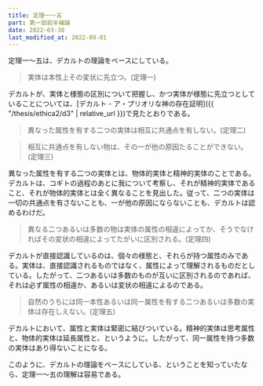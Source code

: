 ```yaml
---
title: 定理一～五
part: 第一部前半補論
date: 2022-03-30
last_modified_at: 2022-09-01
---
```

定理一～五は、デカルトの理論をベースにしている。

>実体は本性上その変状に先立つ。(定理一)

デカルトが、実体と様態の区別について把握し、かつ実体が様態に先立つとしていることについては、[デカルト - ア・プリオリな神の存在証明]({{ "/thesis/ethica2/d3" | relative_url }})で見たとおりである。

>異なった属性を有する二つの実体は相互に共通点を有しない。(定理二)

>相互に共通点を有しない物は、その一が他の原因たることができない。(定理三)

異なった属性を有する二つの実体とは、物体的実体と精神的実体のことである。
デカルトは、コギトの過程のあとに我について考察し、それが精神的実体であること、それが物体的実体とは全く異なることを見出した。従って、二つの実体は一切の共通点を有さないことも、一が他の原因にならないことも、デカルトは認めるわけだ。

>異なる二つあるいは多数の物は実体の属性の相違によってか、そうでなければその変状の相違によってたがいに区別される。(定理四)

デカルトが直接認識しているのは、個々の様態と、それらが持つ属性のみである。実体は、直接認識されるものではなく、属性によって理解されるものだとしている。したがって、二つあるいは多数のものが互いに区別されるのであれば、それは必ず属性の相違か、あるいは変状の相違によるのである。

>自然のうちには同一本性あるいは同一属性を有する二つあるいは多数の実体は存在しえない。(定理五)

デカルトにおいて、属性と実体は緊密に結びついている。精神的実体は思考属性と、物体的実体は延長属性と、というように。したがって、同一属性を持つ多数の実体はあり得ないことになる。

このように、デカルトの理論をベースにしている、ということを知っていたなら、定理一～五の理解は容易である。
